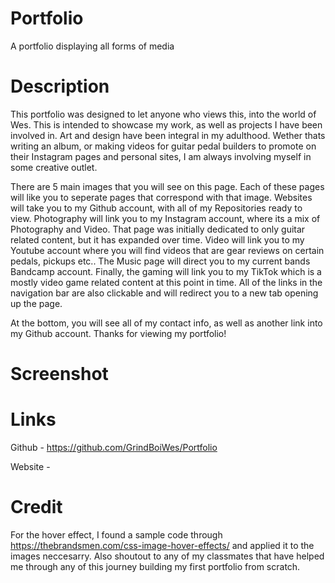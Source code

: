 # Portfolio
A portfolio displaying all forms of media

# Description
This portfolio was designed to let anyone who views this, into the world of Wes. This is intended to showcase my work, as well as projects I have been involved in. Art and design have been integral in my adulthood. Wether thats writing an album, or making videos for guitar pedal builders to promote on their Instagram pages and personal sites, I am always involving myself in some creative outlet. 

There are 5 main images that you will see on this page. Each of these pages will like you to seperate pages that correspond with that image. Websites will take you to my Github account, with all of my Repositories ready to view. Photography will link you to my Instagram account, where its a mix of Photography and Video. That page was initially dedicated to only guitar related content, but it has expanded over time. Video will link you to my Youtube account where you will find videos that are gear reviews on certain pedals, pickups etc.. The Music page will direct you to my current bands Bandcamp account. Finally, the gaming will link you to my TikTok which is a mostly video game related content at this point in time. All of the links in the navigation bar are also clickable and will redirect you to a new tab opening up the page.

At the bottom, you will see all of my contact info, as well as another link into my Github account. Thanks for viewing my portfolio!










# Screenshot



# Links
 
Github - https://github.com/GrindBoiWes/Portfolio

Website - 





# Credit

For the hover effect, I found a sample code through https://thebrandsmen.com/css-image-hover-effects/ and applied it to the images neccesarry. Also shoutout to any of my classmates that have helped me through any of this journey building my first portfolio from scratch.